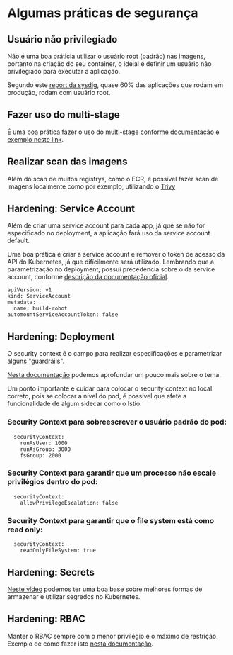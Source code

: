 # Algumas práticas de segurança

## Usuário não privilegiado

Não é uma boa práticia utilizar o usuário root (padrão) nas imagens, portanto na criação do seu container, o ideial é definir um usuário não privilegiado para executar a aplicação.

Segundo este [report da sysdig](https://sysdig.com/blog/sysdig-2021-container-security-usage-report/), quase 60% das aplicações que rodam em produção, rodam com usuário root.

## Fazer uso do multi-stage

É uma boa prática fazer o uso do multi-stage [conforme documentação e exemplo neste link](https://github.com/lucasafonsokremer/workshop-kubernetes/blob/main/Content/imagens/README.md#multistage).


## Realizar scan das imagens

Além do scan de muitos registrys, como o ECR, é possível fazer scan de imagens localmente como por exemplo, utilizando o [Trivy](https://github.com/aquasecurity/trivy)

## Hardening: Service Account

Além de criar uma service account para cada app, já que se não for especificado no deployment, a aplicação fará uso da service account default.

Uma boa prática é criar a service account e remover o token de acesso da API do Kubernetes, já que difícilmente será utilizado. Lembrando que a parametrização no deployment, possui precedencia sobre o da service account, conforme [descrição da documentação oficial](https://kubernetes.io/docs/tasks/configure-pod-container/configure-service-account/#use-the-default-service-account-to-access-the-api-server).

```
apiVersion: v1
kind: ServiceAccount
metadata:
  name: build-robot
automountServiceAccountToken: false
```

## Hardening: Deployment

O security context é o campo para realizar especificações e parametrizar alguns "guardrails".

[Nesta documentação](https://kubernetes.io/docs/tasks/configure-pod-container/security-context/) podemos aprofundar um pouco mais sobre o tema.

Um ponto importante é cuidar para colocar o security context no local correto, pois se colocar a nível do pod, é possível que afete a funcionalidade de algum sidecar como o Istio.

### Security Context para sobreescrever o usuário padrão do pod:

```
  securityContext:
    runAsUser: 1000
    runAsGroup: 3000
    fsGroup: 2000
```

### Security Context para garantir que um processo não escale privilégios dentro do pod:

```
  securityContext:
    allowPrivilegeEscalation: false
```

### Security Context para garantir que o file system está como read only:

```
  securityContext:
    readOnlyFileSystem: true
```

## Hardening: Secrets

[Neste vídeo](https://youtu.be/f4Ru6CPG1z4) podemos ter uma boa base sobre melhores formas de armazenar e utilizar segredos no Kubernetes. 

## Hardening: RBAC

Manter o RBAC sempre com o menor privilégio e o máximo de restrição. Exemplo de como fazer isto [nesta documentação](https://github.com/lucasafonsokremer/workshop-kubernetes/blob/main/Content/rbacApi/README.md#role-based-access-control-rbac).
